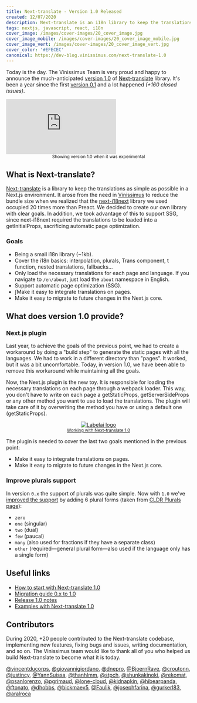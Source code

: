 ```yaml
---
title: Next-translate - Version 1.0 Released
created: 12/07/2020
description: Next-translate is an i18n library to keep the translations as simple as possible in a Next.js environment. Today we announce the release of version 1.0.
tags: nextjs, javascript, react, i18n
cover_image: /images/cover-images/20_cover_image.jpg
cover_image_mobile: /images/cover-images/20_cover_image_mobile.jpg
cover_image_vert: /images/cover-images/20_cover_image_vert.jpg
cover_color: '#EFECEC'
canonical: https://dev-blog.vinissimus.com/next-translate-1.0
---
```


Today is the day. The Vinissimus Team is very proud and happy to announce the much-anticipated [version 1.0](https://github.com/vinissimus/next-translate/releases/tag/1.0.0) of [Next-translate](https://github.com/vinissimus/next-translate) library. It's been a year since the first [version 0.1](https://aralroca.com/blog/next-translate-released) and a lot happened _(+160 closed issues)_.

<iframe class="center youtube" src="https://www.youtube.com/embed/QnCIjjYLCfc" frameborder="0" allow="accelerometer; autoplay; encrypted-media; gyroscope; picture-in-picture" allowfullscreen></iframe>
<div align="center"><small>Showing version 1.0 when it was experimental</small></div>

## What is Next-translate?

[Next-translate](https://github.com/vinissimus/next-translate) is a library to keep the translations as simple as possible in a Next.js environment. It arose from the need in [Vinissimus](https://www.vinissimus.com) to reduce the bundle size when we realized that the [next-i18next](https://github.com/isaachinman/next-i18next) library we used occupied 20 times more than Preact. We decided to create our own library with clear goals. In addition, we took advantage of this to support SSG, since next-i18next required the translations to be loaded into a getInitialProps, sacrificing automatic page optimization.

### Goals

- Being a small i18n library (~1kb).
- Cover the i18n basics: interpolation, plurals, Trans component, t function, nested translations, fallbacks...
- Only load the necessary translations for each page and language. If you navigate to `/en/about`, just load the `about` namespace in English.
- Support automatic page optimization (SSG).
- ∫Make it easy to integrate translations on pages.
- Make it easy to migrate to future changes in the Next.js core.

## What does version 1.0 provide?

### Next.js plugin

Last year, to achieve the goals of the previous point, we had to create a workaround by doing a "build step" to generate the static pages with all the languages. We had to work in a different directory than "pages". It worked, but it was a bit uncomfortable. Today, in version 1.0, we have been able to remove this workaround while maintaining all the goals.

Now, the Next.js plugin is the new toy. It is responsible for loading the necessary translations on each page through a webpack loader. This way, you don't have to write on each page a getStaticProps, getServerSideProps or any other method you want to use to load the translations. The plugin will take care of it by overwriting the method you have or using a default one (getStaticProps).

<a href="/images/blog-images/example-next-translate-plugin.png">
  <figure align="center">
    <img class="center" src="/images/blog-images/example-next-translate-plugin.png" alt="Labelai logo" />
    <figcaption><small>Working with Next-translate 1.0</small></figcaption>
  </figure>
</a>

The plugin is needed to cover the last two goals mentioned in the previous point:

- Make it easy to integrate translations on pages.
- Make it easy to migrate to future changes in the Next.js core.

### Improve plurals support

In version `0.x` the support of plurals was quite simple. Now with `1.0` we've [improved the support](https://github.com/vinissimus/next-translate/tree/1.0.0#5-plurals) by adding 6 plural forms (taken from [CLDR Plurals page](http://cldr.unicode.org/index/cldr-spec/plural-rules)):

- `zero`
- `one` (singular)
- `two` (dual)
- `few` (paucal)
- `many` (also used for fractions if they have a separate class)
- `other` (required—general plural form—also used if the language only has a single form)

## Useful links

- [How to start with Next-translate 1.0](https://github.com/vinissimus/next-translate/tree/1.0.0#2-getting-started)
- [Migration guide 0.x to 1.0](https://github.com/vinissimus/next-translate/blob/1.0.0/docs/migration-guide-1.0.0.md)
- [Release 1.0 notes](https://github.com/vinissimus/next-translate/releases/tag/1.0.0)
- [Examples with Next-translate 1.0](https://github.com/vinissimus/next-translate/tree/1.0.0/examples)

## Contributors

During 2020, +20 people contributed to the Next-translate codebase, implementing new features, fixing bugs and issues, writing documentation, and so on. The Vinissimus team would like to thank all of you who helped us build Next-translate to become what it is today.

[@vincentducorps](https://github.com/vincentducorps), [@giovannigiordano](https://github.com/giovannigiordano), [@dnepro](https://github.com/dnepro),
[@BjoernRave](https://github.com/BjoernRave), [@croutonn](https://github.com/croutonn), [@justincy](https://github.com/justincy), [@YannSuissa](https://github.com/YannSuissa), [@thanhlmm](https://github.com/thanhlmm), [@stpch](https://github.com/stpch), [@shunkakinoki](https://github.com/shunkakinoki), [@rekomat](https://github.com/rekomat), [@psanlorenzo](https://github.com/psanlorenzo), [@pgrimaud](https://github.com/pgrimaud), [@lone-cloud](https://github.com/lone-cloud), [@kidnapkin](https://github.com/kidnapkin), [@hibearpanda](https://github.com/hibearpanda), [@ftonato](https://github.com/ftonato), [@dhobbs](https://github.com/dhobbs), [@bickmaev5](https://github.com/bickmaev5), [@Faulik](https://github.com/Faulik), [@josephfarina](https://github.com/josephfarina), [@gurkerl83](https://github.com/gurkerl83), [@aralroca](https://github.com/aralroca)
